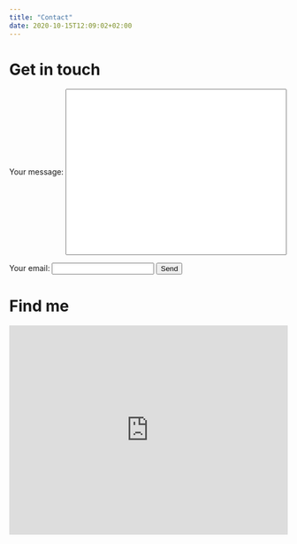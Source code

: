 ```yaml
---
title: "Contact"
date: 2020-10-15T12:09:02+02:00
---
```


# Get in touch

<form action="https://formspree.io/f/xnqopppw" method="POST">
 <label>
    Your message:
   <input type="text"  style="height:300px; width:400"  name="name">
  </label>
  <label>
  </p>
   Your email:
  <input type="email" name="_replyto">
  </label>

  <input type="submit" value="Send">
</form>

# Find me

<style>
    .google-maps {
        position: relative;
        padding-bottom: 75%; // This is the aspect ratio
        height: 0;
        overflow: hidden;
    }
    .google-maps iframe {
        position: absolute;
        top: 0;
        left: 0;
        width: 100% !important;
        height: 100% !important;
    }
</style>

<div class="google-maps">
    <iframe src="https://www.google.com/maps/embed?pb=!1m18!1m12!1m3!1d2595.5430462631693!2d8.671356151057863!3d49.41754657924488!2m3!1f0!2f0!3f0!3m2!1i1024!2i768!4f13.1!3m3!1m2!1s0x4797c1302f8845db%3A0x63a8f54f161199ab!2sIm%20Neuenheimer%20Feld%20267%2C%2069120%20Heidelberg!5e0!3m2!1sen!2sde!4v1602596792233!5m2!1sen!2sde" width="600" height="450" frameborder="0" style="border:0"></iframe>
</div>
